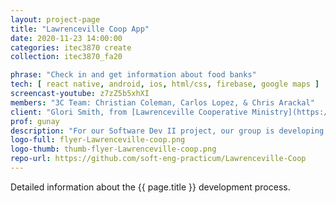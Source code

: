 ```yaml
---
layout: project-page
title: "Lawrenceville Coop App"
date: 2020-11-23 14:00:00
categories: itec3870 create
collection: itec3870_fa20

phrase: "Check in and get information about food banks"
tech: [ react native, android, ios, html/css, firebase, google maps ]
screencast-youtube: z7zZ5b5xhXI
members: "3C Team: Christian Coleman, Carlos Lopez, & Chris Arackal"
client: "Glori Smith, from [Lawrenceville Cooperative Ministry](https://lawrencevilleco-op.org/)"
prof: gunay
description: "For our Software Dev II project, our group is developing a mobile application for the Lawrenceville Cooperative Ministry. They are a community food bank ministry that provides food for people and families in need. The application’s main purpose is to provide a way for the Coop’s customers to “Check-in” before they come to pick up their free food. It will allow the user to provide enough information to the Coop, like name, phone number, and food preferences. This will allow the Coop to get the care package ready before the customer gets on site. It will also provide information about the Coop values and mission, as well as information regarding volunteering. Additionally, the app will provide information to allow people to contact the Coop and get directions to get to the facility."
logo-full: flyer-Lawrenceville-coop.png
logo-thumb: thumb-flyer-Lawrenceville-coop.png
repo-url: https://github.com/soft-eng-practicum/Lawrenceville-Coop
---
```


Detailed information about the {{ page.title }} development process.

<!-- lightgallery -->
<script src="https://code.jquery.com/jquery-2.2.4.min.js"></script>
<script src="https://cdn.jsdelivr.net/lightgallery/1.3.7/js/lightgallery.min.js"></script>
<script src="https://cdn.jsdelivr.net/g/lg-zoom"></script>

<script type="text/javascript">
    $(document).ready(function() {
    $("body").lightGallery({
    zoom: true,
    selector: 'a#lightgallery',
    selectWithin: 'body'
    });
    });
</script>

[ggc]: http://www.ggc.edu
[gunay-ggc]: http://www.ggc.edu/about-ggc/directory/cengiz-gunay
[doloc-ggc]: http://www.ggc.edu/about-ggc/directory/anca-doloc-mihu
